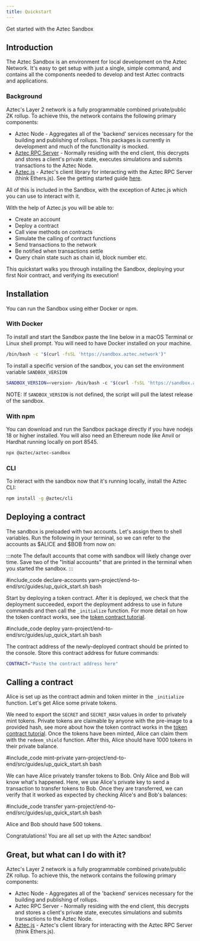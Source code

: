 ```yaml
---
title: Quickstart
---
```


Get started with the Aztec Sandbox

## Introduction

The Aztec Sandbox is an environment for local development on the Aztec Network. It's easy to get setup with just a single, simple command, and contains all the components needed to develop and test Aztec contracts and applications.

### Background

Aztec's Layer 2 network is a fully programmable combined private/public ZK rollup. To achieve this, the network contains the following primary components:

- Aztec Node - Aggregates all of the 'backend' services necessary for the building and publishing of rollups. This packages is currently in development and much of the functionality is mocked.
- [Aztec RPC Server](https://github.com/AztecProtocol/aztec-packages/tree/master/yarn-project/aztec-rpc) - Normally residing with the end client, this decrypts and stores a client's private state, executes simulations and submits transactions to the Aztec Node.
- [Aztec.js](https://github.com/AztecProtocol/aztec-packages/tree/master/yarn-project/aztec.js) - Aztec's client library for interacting with the Aztec RPC Server (think Ethers.js). See the getting started guide [here](./aztecjs.md).

All of this is included in the Sandbox, with the exception of Aztec.js which you can use to interact with it.

With the help of Aztec.js you will be able to:

- Create an account
- Deploy a contract
- Call view methods on contracts
- Simulate the calling of contract functions
- Send transactions to the network
- Be notified when transactions settle
- Query chain state such as chain id, block number etc.

This quickstart walks you through installing the Sandbox, deploying your first Noir contract, and verifying its execution!

## Installation

You can run the Sandbox using either Docker or npm.

### With Docker

To install and start the Sandbox paste the line below in a macOS Terminal or Linux shell prompt. You will need to have Docker installed on your machine.

```bash
/bin/bash -c "$(curl -fsSL 'https://sandbox.aztec.network')"
```

To install a specific version of the sandbox, you can set the environment variable `SANDBOX_VERSION`

```bash
SANDBOX_VERSION=<version> /bin/bash -c "$(curl -fsSL 'https://sandbox.aztec.network')"
```

NOTE: If `SANDBOX_VERSION` is not defined, the script will pull the latest release of the sandbox.

### With npm

You can download and run the Sandbox package directly if you have nodejs 18 or higher installed. You will also need an Ethereum node like Anvil or Hardhat running locally on port 8545.

```bash
npx @aztec/aztec-sandbox
```

### CLI

To interact with the sandbox now that it's running locally, install the Aztec CLI:

```bash
npm install -g @aztec/cli
```

## Deploying a contract

The sandbox is preloaded with two accounts. Let's assign them to shell variables. Run the following in your terminal, so we can refer to the accounts as $ALICE and $BOB from now on:

:::note
The default accounts that come with sandbox will likely change over time. Save two of the "Initial accounts" that are printed in the terminal when you started the sandbox.
:::

#include_code declare-accounts yarn-project/end-to-end/src/guides/up_quick_start.sh bash

Start by deploying a token contract. After it is deployed, we check that the deployment succeeded, export the deployment address to use in future commands and then call the `_initialize` function. For more detail on how the token contract works, see the [token contract tutorial](./token_contract_tutorial).

#include_code deploy yarn-project/end-to-end/src/guides/up_quick_start.sh bash

The contract address of the newly-deployed contract should be printed to the console. Store this contract address for future commands:

```bash
CONTRACT="Paste the contract address here"
```

## Calling a contract

Alice is set up as the contract admin and token minter in the `_initialize` function. Let's get Alice some private tokens.

We need to export the `SECRET` and `SECRET_HASH` values in order to privately mint tokens. Private tokens are claimable by anyone with the pre-image to a provided hash, see more about how the token contract works in the [token contract tutorial](./token_contract_tutorial.md). Once the tokens have been minted, Alice can claim them with the `redeem_shield` function. After this, Alice should have 1000 tokens in their private balance.

#include_code mint-private yarn-project/end-to-end/src/guides/up_quick_start.sh bash

We can have Alice privately transfer tokens to Bob. Only Alice and Bob will know what's happened. Here, we use Alice's private key to send a transaction to transfer tokens to Bob. Once they are transferred, we can verify that it worked as expected by checking Alice's and Bob's balances:

#include_code transfer yarn-project/end-to-end/src/guides/up_quick_start.sh bash

Alice and Bob should have 500 tokens.

Congratulations! You are all set up with the Aztec sandbox!

## Great, but what can I do with it?

Aztec's Layer 2 network is a fully programmable combined private/public ZK rollup. To achieve this, the network contains the following primary components:

- Aztec Node - Aggregates all of the 'backend' services necessary for the building and publishing of rollups.
- Aztec RPC Server - Normally residing with the end client, this decrypts and stores a client's private state, executes simulations and submits transactions to the Aztec Node.
- [Aztec.js](./sandbox) - Aztec's client library for interacting with the Aztec RPC Server (think Ethers.js).
